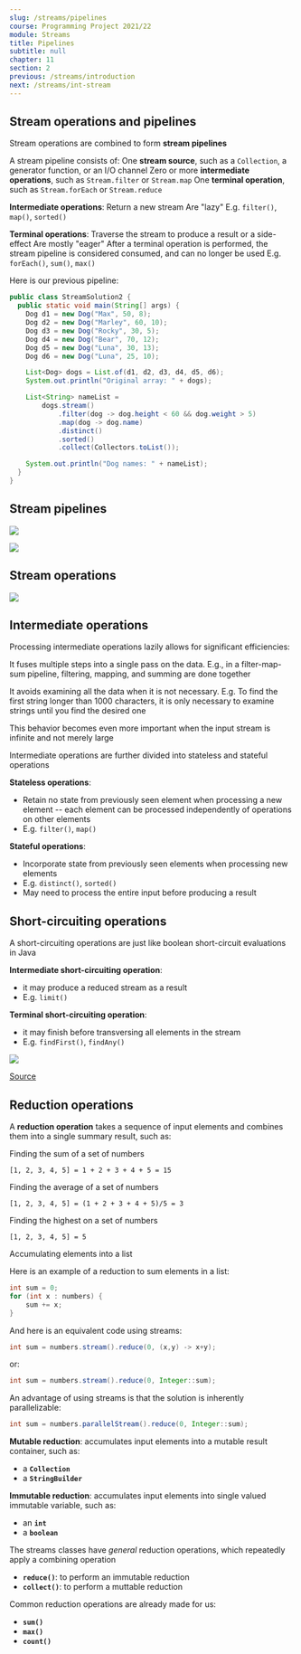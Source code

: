 ```yaml
---
slug: /streams/pipelines
course: Programming Project 2021/22
module: Streams
title: Pipelines
subtitle: null
chapter: 11
section: 2
previous: /streams/introduction
next: /streams/int-stream
---
```


## Stream operations and pipelines

Stream operations are combined to form **stream pipelines**

A stream pipeline consists of:
One **stream source**, such as a `Collection`, a generator function, or an I/O channel
Zero or more **intermediate operations**, such as `Stream.filter` or `Stream.map`
One **terminal operation**, such as `Stream.forEach` or `Stream.reduce`

**Intermediate operations**: 
Return a new stream
Are "lazy"
E.g. `filter()`, `map()`, `sorted()`

**Terminal operations**:
Traverse the stream to produce a result or a side-effect
Are mostly "eager" 
After a terminal operation is performed, the stream pipeline is considered consumed, and can no longer be used
E.g. `forEach()`, `sum()`, `max()`


Here is our previous pipeline:

```java
public class StreamSolution2 {
  public static void main(String[] args) {
    Dog d1 = new Dog("Max", 50, 8);
    Dog d2 = new Dog("Marley", 60, 10);
    Dog d3 = new Dog("Rocky", 30, 5);
    Dog d4 = new Dog("Bear", 70, 12);
    Dog d5 = new Dog("Luna", 30, 13);
    Dog d6 = new Dog("Luna", 25, 10);

    List<Dog> dogs = List.of(d1, d2, d3, d4, d5, d6);
    System.out.println("Original array: " + dogs);

    List<String> nameList =
        dogs.stream()
            .filter(dog -> dog.height < 60 && dog.weight > 5)
            .map(dog -> dog.name)
            .distinct()
            .sorted()
            .collect(Collectors.toList());

    System.out.println("Dog names: " + nameList);
  }
}
```

## Stream pipelines

![](../../figures/streams_explained.jpg)

![](../../figures/java-streams-pipeline.png)

## Stream operations 

![](../../figures/operation-taxonomy.png)

## Intermediate operations

Processing intermediate operations lazily allows for significant efficiencies:
  
It fuses multiple steps into a single pass on the data. E.g., in a filter-map-sum pipeline, filtering, mapping, and summing are done together

It avoids examining all the data when it is not necessary. E.g. To find the first string longer than 1000 characters, it is only necessary to examine strings until you find the desired one

This behavior becomes even more important when the input stream is infinite and not merely large

Intermediate operations are further divided into stateless and stateful operations

**Stateless operations**:
  - Retain no state from previously seen element when processing a new element -- each element can be processed independently of operations on other elements
  - E.g. `filter()`, `map()`

**Stateful operations**:
  - Incorporate state from previously seen elements when processing new elements
  - E.g. `distinct()`, `sorted()`
  - May need to process the entire input before producing a result

## Short-circuiting operations

A short-circuiting operations are just like boolean short-circuit evaluations in Java

**Intermediate short-circuiting operation**: 
  - it may produce a reduced stream as a result
  - E.g. `limit()`

**Terminal short-circuiting operation**: 
  - it may finish before transversing all elements in the stream
  - E.g. `findFirst()`, `findAny()`

  ![](../../figures/short_circuiting_operations.png)


[Source](https://www.logicbig.com/tutorials/core-java-tutorial/java-util-stream/short-circuiting.html)


## Reduction operations

A **reduction operation** takes a sequence of input elements and combines them into a single summary result, such as:

Finding the sum of a set of numbers 

  `[1, 2, 3, 4, 5] = 1 + 2 + 3 + 4 + 5 = 15` 
  
Finding the average of a set of numbers 

  `[1, 2, 3, 4, 5] = (1 + 2 + 3 + 4 + 5)/5 = 3` 
  
Finding the highest on a set of numbers 

  `[1, 2, 3, 4, 5] = 5` 

Accumulating elements into a list

Here is an example of a reduction to sum elements in a list:

  ```java
  int sum = 0;
  for (int x : numbers) {
      sum += x;
  }
  ```

And here is an equivalent code using streams:

  ```java
  int sum = numbers.stream().reduce(0, (x,y) -> x+y);
  ```

or:

  ```java
  int sum = numbers.stream().reduce(0, Integer::sum);
  ```

An advantage of using streams is that the solution is inherently parallelizable:

  ```java
  int sum = numbers.parallelStream().reduce(0, Integer::sum);
  ```

**Mutable reduction**: accumulates input elements into a mutable result container, such as: 
  - a **`Collection`** 
  - a **`StringBuilder`**

**Immutable reduction**: accumulates input elements into single valued immutable variable, such as:
- an **`int`**
- a **`boolean`**

The streams classes have *general* reduction operations, which repeatedly apply a combining operation
- **`reduce()`**: to perform an immutable reduction
- **`collect()`**: to perform a muttable reduction

Common reduction operations are already made for us:
- **`sum()`**
- **`max()`**
- **`count()`**

